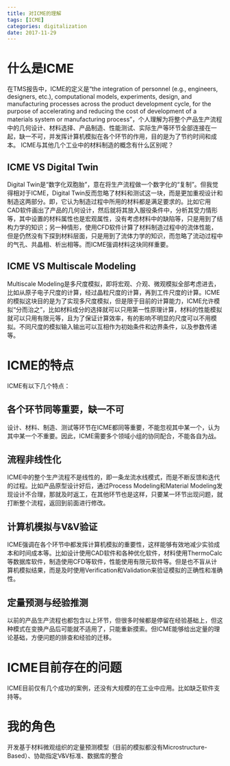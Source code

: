 ```yaml
---
title: 对ICME的理解 
tags: [ICME]
categories: digitalization 
date: 2017-11-29
---
```


# 什么是ICME
在TMS报告中，ICME的定义是“the integration of personnel (e.g., engineers, designers, etc.), computational models, experiments, design, and manufacturing processes across the product development cycle, for the purpose of accelerating and reducing the cost of development of a materials system or manufacturing process”，个人理解为将整个产品生产流程中的几何设计、材料选择、产品制造、性能测试、实际生产等环节全部连接在一起，缺一不可，并发挥计算机模拟在各个环节的作用，目的是为了节约时间和成本。
ICME与其他几个工业中的材料制造的概念有什么区别呢？
## ICME VS Digital Twin
Digital Twin是“数字化双胞胎”，意在将生产流程做一个数字化的“复制”。但我觉得相对于ICME，Digital Twin反而忽略了材料和测试这一块，而是更加重视设计和制造这两部分。即，它认为制造过程中所用的材料都是满足要求的。比如它用CAD软件画出了产品的几何设计，然后就将其放入服役条件中，分析其受力情形等，其中设置的材料属性也是宏观属性，没有考虑材料中的缺陷等，只是用到了结构力学的知识；另一种情形，使用CFD软件计算了材料制造过程中的流体性能，但是仍然没有下探到材料层面，只是用到了流体力学的知识，而忽略了流动过程中的气孔、共晶相、析出相等。而ICME强调材料这块同样重要。
## ICME VS Multiscale Modeling
Multiscale Modeling是多尺度模拟，即将宏观、介观、微观模拟全部考虑进去，比如从原子电子尺度的计算，经过晶粒尺度的计算，再到工件尺度的计算。ICME的模拟这块目的是为了实现多尺度模拟，但是限于目前的计算能力，ICME允许模拟“分而治之”，比如材料成分的选择就可以只用第一性原理计算，材料的性能模拟就可以只用有限元等，且为了保证计算效率，有的影响不明显的尺度可以不用模拟。不同尺度的模拟输入输出可以互相作为初始条件和边界条件，以及参数传递等。
# ICME的特点
ICME有以下几个特点：
## 各个环节同等重要，缺一不可
设计、材料、制造、测试等环节在ICME都同等重要，不能忽视其中某一个，认为其中某一个不重要。因此，ICME需要多个领域小组的协同配合，不能各自为战。
## 流程非线性化
ICME中的整个生产流程不是线性的，即一条龙流水线模式，而是不断反馈和迭代的过程。比如产品原型设计好后，通过Process Modeling和Material Modeling发现设计不合理，那就及时返工，在其他环节也是这样，只要某一环节出现问题，就打断整个流程，返回到前面进行修改。
## 计算机模拟与V&V验证
ICME强调在各个环节中都发挥计算机模拟的重要性，这样能够有效地减少实验成本和时间成本等。比如设计使用CAD软件和各种优化软件，材料使用ThermoCalc等数据库软件，制造使用CFD等软件，性能使用有限元软件等。但是也不盲从计算机模拟结果，而是及时使用Verification和Validation来验证模拟的正确性和准确性。
## 定量预测与经验推测
以前的产品生产流程也都包含以上环节，但很多时候都是停留在经验基础上，但这种模式在变换产品后可能就不适用了，只能重新摸索。但ICME能够给出定量的理论基础，方便问题的排查和经验的迁移。
# ICME目前存在的问题
ICME目前仅有几个成功的案例，还没有大规模的在工业中应用。比如缺乏软件支持等。
# 我的角色
开发基于材料微观组织的定量预测模型（目前的模拟都没有Microstructure-Based）、协助指定V&V标准、数据库的整合
